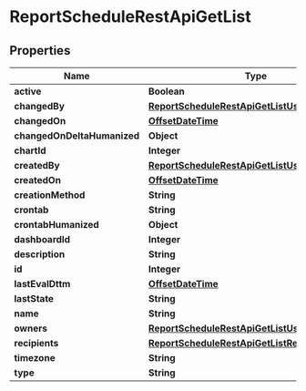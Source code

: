 # ReportScheduleRestApiGetList

## Properties
Name | Type | Description | Notes
------------ | ------------- | ------------- | -------------
**active** | **Boolean** |  |  [optional]
**changedBy** | [**ReportScheduleRestApiGetListUser1**](ReportScheduleRestApiGetListUser1.md) |  |  [optional]
**changedOn** | [**OffsetDateTime**](OffsetDateTime.md) |  |  [optional]
**changedOnDeltaHumanized** | **Object** |  |  [optional]
**chartId** | **Integer** |  |  [optional]
**createdBy** | [**ReportScheduleRestApiGetListUser**](ReportScheduleRestApiGetListUser.md) |  |  [optional]
**createdOn** | [**OffsetDateTime**](OffsetDateTime.md) |  |  [optional]
**creationMethod** | **String** |  |  [optional]
**crontab** | **String** |  | 
**crontabHumanized** | **Object** |  |  [optional]
**dashboardId** | **Integer** |  |  [optional]
**description** | **String** |  |  [optional]
**id** | **Integer** |  |  [optional]
**lastEvalDttm** | [**OffsetDateTime**](OffsetDateTime.md) |  |  [optional]
**lastState** | **String** |  |  [optional]
**name** | **String** |  | 
**owners** | [**ReportScheduleRestApiGetListUser2**](ReportScheduleRestApiGetListUser2.md) |  |  [optional]
**recipients** | [**ReportScheduleRestApiGetListReportRecipients**](ReportScheduleRestApiGetListReportRecipients.md) |  | 
**timezone** | **String** |  |  [optional]
**type** | **String** |  | 
